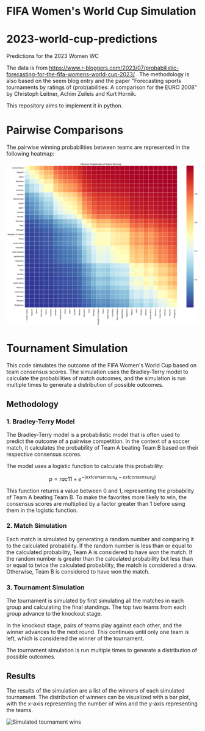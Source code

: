 
# FIFA Women's World Cup Simulation

# 2023-world-cup-predictions
 Predictions for the 2023 Women WC
 
 The data is from https://www.r-bloggers.com/2023/07/probabilistic-forecasting-for-the-fifa-womens-world-cup-2023/ . The methodology is also based on the seem blog entry and the paper "Forecasting sports tournaments by ratings of (prob)abilities: A comparison for the EURO 2008" by Christoph Leitner, Achim Zeileis and Kurt Hornik. 
 
 This repository aims to implement it in python.
 
 # Pairwise Comparisons

The pairwise winning probabilities between teams are represented in the following heatmap:

![Pairwise Comparisons Heatmap](<https://github.com/schwarzpat/2023-world-cup-predictions/blob/main/figures/Figure_1.png>)

# Tournament Simulation

This code simulates the outcome of the FIFA Women's World Cup based on team consensus scores. The simulation uses the Bradley-Terry model to calculate the probabilities of match outcomes, and the simulation is run multiple times to generate a distribution of possible outcomes.

## Methodology

### 1. Bradley-Terry Model

The Bradley-Terry model is a probabilistic model that is often used to predict the outcome of a pairwise competition. In the context of a soccer match, it calculates the probability of Team A beating Team B based on their respective consensus scores. 

The model uses a logistic function to calculate this probability:

```math
p = rac{1}{1 + e^{-(	ext{{consensus}}_A - 	ext{{consensus}}_B)}}
```

This function returns a value between 0 and 1, representing the probability of Team A beating Team B. To make the favorites more likely to win, the consensus scores are multiplied by a factor greater than 1 before using them in the logistic function.

### 2. Match Simulation

Each match is simulated by generating a random number and comparing it to the calculated probability. If the random number is less than or equal to the calculated probability, Team A is considered to have won the match. If the random number is greater than the calculated probability but less than or equal to twice the calculated probability, the match is considered a draw. Otherwise, Team B is considered to have won the match.

### 3. Tournament Simulation

The tournament is simulated by first simulating all the matches in each group and calculating the final standings. The top two teams from each group advance to the knockout stage. 

In the knockout stage, pairs of teams play against each other, and the winner advances to the next round. This continues until only one team is left, which is considered the winner of the tournament.

The tournament simulation is run multiple times to generate a distribution of possible outcomes. 

## Results

The results of the simulation are a list of the winners of each simulated tournament. The distribution of winners can be visualized with a bar plot, with the x-axis representing the number of wins and the y-axis representing the teams.


![Simulated tournament wins](<lhttps://github.com/schwarzpat/2023-world-cup-predictions/blob/main/figures/Figure_2.png>)
